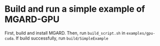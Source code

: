 # Build and run a simple example of MGARD-GPU

First, build and install MGARD.
Then, run ```build_script.sh``` in `examples/gpu-cuda`.
If build successfully, run ```build/SimpleExample``` 

